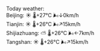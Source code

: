 Today weather:  
Beijing: ☀️ 🌡️+27°C 🌬️↓0km/h  
Tianjin: ☀️ 🌡️+26°C 🌬️↗15km/h  
Shijiazhuang: ⛅️  🌡️+26°C 🌬️←7km/h  
Tangshan: ☀️ 🌡️+26°C 🌬️↗15km/h  
